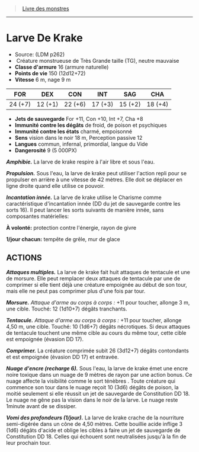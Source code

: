﻿> [Livre des monstres](tome_of_beasts.md)

---

# Larve De Krake

- Source: (LDM p262)
-  Créature monstrueuse de Très Grande taille (TG), neutre mauvaise
- **Classe d'armure** 16 (armure naturelle)
- **Points de vie** 150 (12d12+72)
- **Vitesse** 6 m, nage 9 m

|FOR|DEX|CON|INT|SAG|CHA|
|---|---|---|---|---|---|
|24 (+7)|12 (+1)|22 (+6)|17 (+3)|15 (+2)|18 (+4)|

- **Jets de sauvegarde** For +11, Con +10, Int +7, Cha +8
- **Immunité contre les dégâts** de froid, de poison et psychiques
- **Immunité contre les états** charmé, empoisonné
- **Sens** vision dans le noir 18 m, Perception passive 12
- **Langues** commun, infernal, primordial, langue du Vide
- **Dangerosité** 9 (5 000PX)

**_Amphibie._** La larve de krake respire à l'air libre et sous l'eau.

**_Propulsion._** Sous l'eau, la larve de krake peut utiliser l'action repli pour se propulser en arrière à une vitesse de 42 mètres. Elle doit se déplacer en ligne droite quand elle utilise ce pouvoir.

**_Incantation innée._** La larve de krake utilise le Charisme comme caractéristique d'incantation innée (DD du jet de sauvegarde contre les sorts 16). Il peut lancer les sorts suivants de manière innée, sans composantes matérielles:

**À volonté:** protection contre l'énergie, rayon de givre

**1/jour chacun:** tempête de grêle, mur de glace

## ACTIONS

**_Attaques multiples._** La larve de krake fait huit attaques de tentacule et une de morsure. Elle peut remplacer deux attaques de tentacule par une de comprimer si elle tient déjà une créature empoignée au début de son tour, mais elle ne peut pas comprimer plus d'une fois par tour.

**_Morsure._** _Attaque d'arme au corps à corps :_ +11 pour toucher, allonge 3 m, une cible. Touché: 12 (1d10+7) dégâts tranchants.

**_Tentacule._** _Attaque d'arme au corps à corps :_ +11 pour toucher, allonge 4,50 m, une cible. Touché: 10 (1d6+7) dégâts nécrotiques. Si deux attaques de tentacule touchent une même cible au cours du même tour, cette cible est empoignée (évasion DD 17).

**_Comprimer._** La créature comprimée subit 26 (3d12+7) dégâts contondants et est empoignée (évasion DD 17) et entravée.

**_Nuage d'encre (recharge 6)._** Sous l'eau, la larve de krake émet une encre noire toxique dans un nuage de 9 mètres de rayon par une action bonus. Ce nuage affecte la visibilité comme le sort ténèbres . Toute créature qui commence son tour dans le nuage reçoit 10 (3d6) dégâts de poison, la moitié seulement si elle réussit un jet de sauvegarde de Constitution DD 18. Le nuage ne gêne pas la vision dans le noir de la larve. Le nuage reste 1minute avant de se dissiper.

**_Vomi des profondeurs (1/jour)._** La larve de krake crache de la nourriture semi-digérée dans un cône de 4,50 mètres. Cette bouillie acide inflige 3 (1d6) dégâts d'acide et oblige les cibles à faire un jet de sauvegarde de Constitution DD 18. Celles qui échouent sont neutralisées jusqu'à la fin de leur prochain tour.

